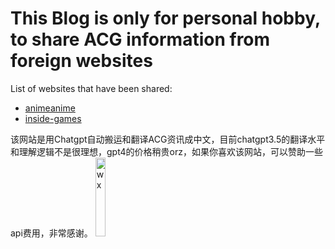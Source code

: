 # This Blog is only for personal hobby, to share ACG information from foreign websites

List of websites that have been shared:

* [animeanime](https://animeanime.jp)
* [inside-games](https://www.inside-games.jp)

该网站是用Chatgpt自动搬运和翻译ACG资讯成中文，目前chatgpt3.5的翻译水平和理解逻辑不是很理想，gpt4的价格稍贵orz，如果你喜欢该网站，可以赞助一些api费用，非常感谢。
<img src="https://github.com/Tokoy/animenews/assets/12598039/f341d6ca-673a-414e-8461-79d854cd7272" alt="wx" width="18%" height="18%">
